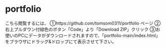 # portfolio

こちら閲覧するには、
①https://github.com/tomsom0311/portfolio ページ
②右上プルダウン付緑色のボタン「Code」より「Download ZIP」クリック
③お使いのPCにデータがダウンロードされますので、「portfolio-main/index.html」をブラウザにドラッグ&ドロップにて表示させて下さい。
